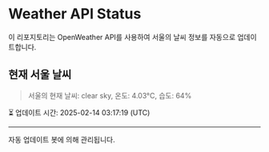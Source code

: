 
# Weather API Status

이 리포지토리는 OpenWeather API를 사용하여 서울의 날씨 정보를 자동으로 업데이트합니다.

## 현재 서울 날씨
> 서울의 현재 날씨: clear sky, 온도: 4.03°C, 습도: 64%

⏳ 업데이트 시간: 2025-02-14 03:17:19 (UTC)

---
자동 업데이트 봇에 의해 관리됩니다.
